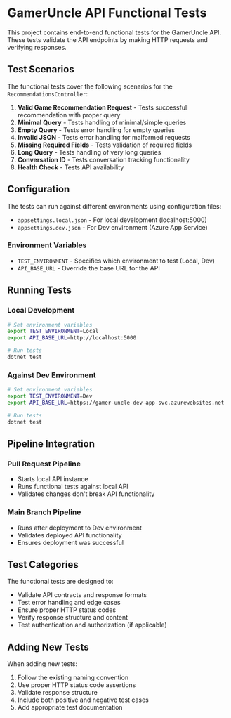 # GamerUncle API Functional Tests

This project contains end-to-end functional tests for the GamerUncle API. These tests validate the API endpoints by making HTTP requests and verifying responses.

## Test Scenarios

The functional tests cover the following scenarios for the `RecommendationsController`:

1. **Valid Game Recommendation Request** - Tests successful recommendation with proper query
2. **Minimal Query** - Tests handling of minimal/simple queries
3. **Empty Query** - Tests error handling for empty queries
4. **Invalid JSON** - Tests error handling for malformed requests
5. **Missing Required Fields** - Tests validation of required fields
6. **Long Query** - Tests handling of very long queries
7. **Conversation ID** - Tests conversation tracking functionality
8. **Health Check** - Tests API availability

## Configuration

The tests can run against different environments using configuration files:

- `appsettings.local.json` - For local development (localhost:5000)
- `appsettings.dev.json` - For Dev environment (Azure App Service)

### Environment Variables

- `TEST_ENVIRONMENT` - Specifies which environment to test (Local, Dev)
- `API_BASE_URL` - Override the base URL for the API

## Running Tests

### Local Development

```bash
# Set environment variables
export TEST_ENVIRONMENT=Local
export API_BASE_URL=http://localhost:5000

# Run tests
dotnet test
```

### Against Dev Environment

```bash
# Set environment variables
export TEST_ENVIRONMENT=Dev
export API_BASE_URL=https://gamer-uncle-dev-app-svc.azurewebsites.net

# Run tests
dotnet test
```

## Pipeline Integration

### Pull Request Pipeline
- Starts local API instance
- Runs functional tests against local API
- Validates changes don't break API functionality

### Main Branch Pipeline
- Runs after deployment to Dev environment
- Validates deployed API functionality
- Ensures deployment was successful

## Test Categories

The functional tests are designed to:
- Validate API contracts and response formats
- Test error handling and edge cases
- Ensure proper HTTP status codes
- Verify response structure and content
- Test authentication and authorization (if applicable)

## Adding New Tests

When adding new tests:
1. Follow the existing naming convention
2. Use proper HTTP status code assertions
3. Validate response structure
4. Include both positive and negative test cases
5. Add appropriate test documentation

